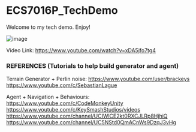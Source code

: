 # ECS7016P_TechDemo


Welcome to my tech demo. Enjoy!

![image](https://user-images.githubusercontent.com/104271448/165012878-e3919987-d420-4c69-8f94-74750fcb195b.png)


Video Link: https://www.youtube.com/watch?v=xDA5jfo7tg4














### REFERENCES (Tutorials to help build generator and agent) 

Terrain Generator + Perlin noise: 
https://www.youtube.com/user/brackeys
https://www.youtube.com/c/SebastianLague


Agent + Navigation + Behaviours: 
https://www.youtube.com/c/CodeMonkeyUnity  
https://www.youtube.com/c/KeySmashStudios/videos 
https://www.youtube.com/channel/UCIWlCE2kt0RXCJLRp8HjhiQ
https://www.youtube.com/channel/UC5NStd0QmACnWs9DzqJ3vHg




